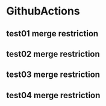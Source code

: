 # GithubActions
## test01 merge restriction
## test02 merge restriction
## test03 merge restriction
## test04 merge restriction

